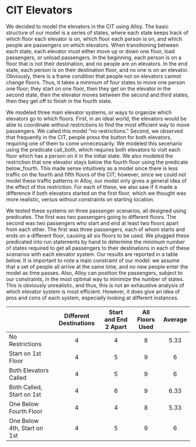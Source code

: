 # CIT Elevators
We decided to model the elevators in the CIT using Alloy. The basic structure of our model is a series of states, where each state keeps track of which floor each elevator is on, which floor each person is on, and which people are passengers on which elevators. When transitioning between each state, each elevator must either move up or down one floor, load passengers, or unload passengers. In the beginning, each person is on a floor that is not their destination, and no people are on elevators. In the end state, each person is on their destination floor, and no one is on an elevator. Obviously, there is a frame condition that people not on elevators cannot change floors. Thus, it takes a minimum of four states to move one person one floor; they start on one floor, then they get on the elevator in the second state, then the elevator moves between the second and third states, then they get off to finish in the fourth state.

We modeled three main elevator systems, or ways to organize which elevators go to which floors. First, in an ideal world, the elevators would be able to coordinate without restrictions to find the most efficient way to move passengers. We called this model "no restrictions." Second, we observed that frequently in the CIT, people press the button for both elevators, requiring one of them to come unnecessarily. We modeled this secenario using the predicate call\_both, which requires both elevators to visit each floor which has a person on it in the initial state. We also modeled the restriction that one elevator stays below the fourth floor using the predicate below\_fourth. This made sense intuitively as a model since there is less traffic on the fourth and fifth floors of the CIT; however, since we could not model these traffic patterns in Alloy, our model only gives a general idea of the effect of this restriction.  For each of these, we also saw if it made a difference if both elevators started on the first floor, which we thought was more realistic, versus without constraints on starting location.

We tested these systems on three passenger scenarios, all designed using predicates. The first was two passengers going to different floors. The second was two passengers who start and end at least two floors apart from each other. The first was three passengers, each of whom starts and ends on a different floor, causing all six floors to be used. We plugged these predicated into run statements by hand to determine the minimum number of states required to get all passengers to their destinations in each of these scenarios with each elevator system. Our results are reported in a table below. It is important to note a main constraint of our model: we assume that a set of people all arrive at the same time, and no new people enter the model as time passes. Also, Alloy can position the passengers, subject to our constraints, in the most optimal way to minimize the number of states. This is obviously unrealistic, and thus, this is not an exhaustive analysis of which elevator system is most efficient. However, it does give an idea of pros and cons of each system, especially looking at different instances.


| | Different Destinations| Start and End 2 Apart | All Floors Used| Average |
| --- | :---: | :---: | :---: | :---: |
| No Restrictions | 4 | 4 | 8 | 5.33 |
| Start on 1st Floor | 4 | 5 | 9 | 6 |
| Both Elevators Called | 4 | 5 | 9 | 6 |
| Both Called, Start on 1st| 4 | 6 | 9 | 6.33 |
| One Below Fourth Floor| 4 | 4 | 8 | 5.33 |
| One Below 4th, Start on 1st| 4 | 5 | 9 | 6 |
